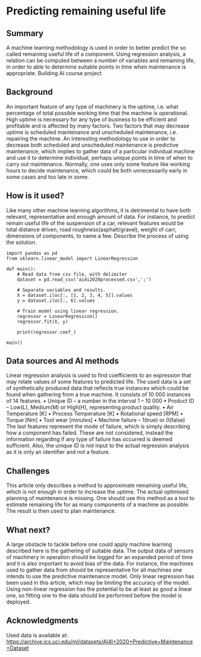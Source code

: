 # Predicting remaining useful life

## Summary 
A machine learning methodology is used in order to better predict the so called remaining useful life of a component. Using regression analysis, a relation can be computed between a number of variables and remaining life, in order to able to determine suitable points in time when maintenance is appropriate.
Building AI course project

## Background
An important feature of any type of machinery is the uptime, i.e. what percentage of total possible working time that the machine is operational. High uptime is necessary for any type of business to be efficient and profitable and is affected by many factors. Two factors that may decrease uptime is scheduled maintenance and unscheduled maintenance, i.e. repairing the machine. An interesting methodology to use in order to decrease both scheduled and unscheduled maintenance is predictive maintenance, which implies to gather data of a particular individual machine and use it to determine individual, perhaps unique points in time of when to carry out maintenance. Normally, one uses only some feature like working hours to decide maintenance, which could be both unnecessarily early in some cases and too late in some. 

## How is it used?
Like many other machine learning algorithms, it is detrimental to have both relevant, representative and enough amount of data. For instance, to predict remain useful life of the suspension of a car, relevant features would be total distance driven, road roughness(asphalt/gravel), weight of carr, dimensions of components, to name a few. 
Describe the process of using the solution.

```
import pandas as pd
from sklearn.linear_model import LinearRegression

def main():
    # Read data from csv file, with delimiter
    dataset = pd.read_csv('ai4i2020processed.csv',';')

    # Separate variables and results.
    X = dataset.iloc[:, [1, 2, 3, 4, 5]].values
    y = dataset.iloc[:, 6].values

    # Train model using linear regression.
    regressor = LinearRegression()
    regressor.fit(X, y)

    print(regressor.coef_)

main()

```


## Data sources and AI methods
Linear regression analysis is used to find coefficients to an expression that may relate values of some features to predicted life. 
The used data is a set of synthetically produced data that reflects true instances which could be found when gathering from a true machine. It consists of 10 000 instances of 14 features. 
•	Unique ID – a number in the interval 1 – 10 000
•	Product ID – Low(L), Medium(M) or High(H), representing product quality.
•	Air Temperature [K]
•	Process Temperature [K]
•	Rotational speed [RPM]
•	Torque [Nm]
•	Tool wear [minutes]
•	Machine failure – 1(true) or 0(false)
The last features represent the mode of failure, which is simply describing how a component has failed. These are not considered, instead the information regarding if any type of failure has occurred is deemed sufficient. Also, the unique ID is not input to the actual regression analysis as it is only an identifier and not a feature. 		


## Challenges
This article only describes a method to approximate remaining useful life, which is not enough in order to increase the uptime. The actual optimised planning of maintenance is missing. One should use this method as a tool to estimate remaining life for as many components of a machine as possible. The result is then used to plan maintenance.

## What next?
A large obstacle to tackle before one could apply machine learning described here is the gathering of suitable data. The output data of sensors of machinery in operation should be logged for an expanded period of time and it is also important to avoid bias of the data. For instance, the machines used to gather data from should be representative for all machines one intends to use the predictive maintenance model.
Only linear regression has been used in this article, which may be limiting the accuracy of the model. Using non-linear regression has the potential to be at least as good a linear one, so fitting one to the data should be performed before the model is deployed. 

## Acknowledgments
Used data is available at:
https://archive.ics.uci.edu/ml/datasets/AI4I+2020+Predictive+Maintenance+Dataset
